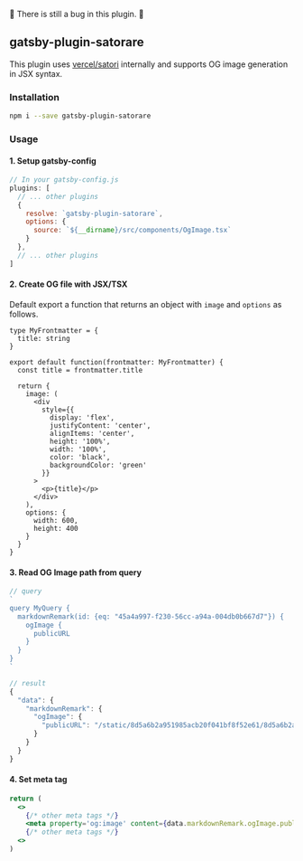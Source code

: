  🚧 There is still a bug in this plugin. 🚧

## gatsby-plugin-satorare
This plugin uses [vercel/satori](https://github.com/vercel/satori) internally and supports OG image generation in JSX syntax.

### Installation

```sh
npm i --save gatsby-plugin-satorare
```

### Usage
#### 1. Setup gatsby-config
```js
// In your gatsby-config.js
plugins: [
  // ... other plugins
  {
    resolve: `gatsby-plugin-satorare`,
    options: {
      source: `${__dirname}/src/components/OgImage.tsx`
    }
  },
  // ... other plugins
]
```

#### 2. Create OG file with JSX/TSX
Default export a function that returns an object with `image` and `options` as follows.

```tsx
type MyFrontmatter = {
  title: string
}

export default function(frontmatter: MyFrontmatter) {
  const title = frontmatter.title

  return {
    image: (
      <div
        style={{
          display: 'flex',
          justifyContent: 'center',
          alignItems: 'center',
          height: '100%',
          width: '100%',
          color: 'black',
          backgroundColor: 'green'
        }}
      >
        <p>{title}</p>
      </div>
    ),
    options: {
      width: 600,
      height: 400
    }
  }
}
```

#### 3. Read OG Image path from query
```js
// query
`
query MyQuery {
  markdownRemark(id: {eq: "45a4a997-f230-56cc-a94a-004db0b667d7"}) {
    ogImage {
      publicURL
    }
  }
}
`

// result
{
  "data": {
    "markdownRemark": {
      "ogImage": {
        "publicURL": "/static/8d5a6b2a951985acb20f041bf8f52e61/8d5a6b2a951985acb20f041bf8f52e61.png"
      }
    }
  }
}
```

#### 4. Set meta tag
```jsx
return (
  <>
    {/* other meta tags */}
    <meta property='og:image' content={data.markdownRemark.ogImage.publicURL} />
    {/* other meta tags */}
  <>
)
```
